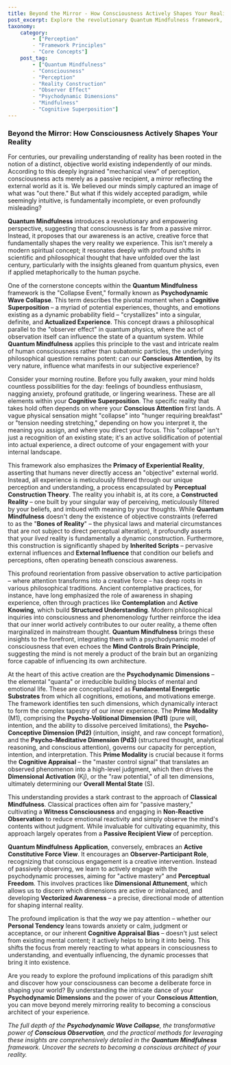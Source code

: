 ```yaml
---
title: Beyond the Mirror - How Consciousness Actively Shapes Your Reality
post_excerpt: Explore the revolutionary Quantum Mindfulness framework, which posits that consciousness is not a passive observer but an active, creative force. Discover how your attention triggers "Psychodynamic Wave Collapse," transforming potential experiences into lived reality, and learn to become a conscious architect of your inner and outer worlds.
taxonomy:
    category:
        - ["Perception"
        - "Framework Principles"
        - "Core Concepts"]
    post_tag:
        - ["Quantum Mindfulness"
        - "Consciousness"
        - "Perception"
        - "Reality Construction"
        - "Observer Effect"
        - "Psychodynamic Dimensions"
        - "Mindfulness"
        - "Cognitive Superposition"]
---
```

### Beyond the Mirror: How Consciousness Actively Shapes Your Reality

For centuries, our prevailing understanding of reality has been rooted in the notion of a distinct, objective world existing independently of our minds. According to this deeply ingrained "mechanical view" of perception, consciousness acts merely as a passive recipient, a mirror reflecting the external world as it is. We believed our minds simply captured an image of what was "out there." But what if this widely accepted paradigm, while seemingly intuitive, is fundamentally incomplete, or even profoundly misleading?

**Quantum Mindfulness** introduces a revolutionary and empowering perspective, suggesting that consciousness is far from a passive mirror. Instead, it proposes that our awareness is an active, creative force that fundamentally shapes the very reality we experience. This isn't merely a modern spiritual concept; it resonates deeply with profound shifts in scientific and philosophical thought that have unfolded over the last century, particularly with the insights gleaned from quantum physics, even if applied metaphorically to the human psyche.

One of the cornerstone concepts within the **Quantum Mindfulness** framework is the "Collapse Event," formally known as **Psychodynamic Wave Collapse**. This term describes the pivotal moment when a **Cognitive Superposition** – a myriad of potential experiences, thoughts, and emotions existing as a dynamic probability field – "crystallizes" into a singular, definite, and **Actualized Experience**. This concept draws a philosophical parallel to the "observer effect" in quantum physics, where the act of observation itself can influence the state of a quantum system. While **Quantum Mindfulness** applies this principle to the vast and intricate realm of human consciousness rather than subatomic particles, the underlying philosophical question remains potent: can our **Conscious Attention**, by its very nature, influence what manifests in our subjective experience?

Consider your morning routine. Before you fully awaken, your mind holds countless possibilities for the day: feelings of boundless enthusiasm, nagging anxiety, profound gratitude, or lingering weariness. These are all elements within your **Cognitive Superposition**. The specific reality that takes hold often depends on where your **Conscious Attention** first lands. A vague physical sensation might "collapse" into "hunger requiring breakfast" or "tension needing stretching," depending on how you interpret it, the meaning you assign, and where you direct your focus. This "collapse" isn't just a recognition of an existing state; it's an active solidification of potential into actual experience, a direct outcome of your engagement with your internal landscape.

This framework also emphasizes the **Primacy of Experiential Reality**, asserting that humans never directly access an "objective" external world. Instead, all experience is meticulously filtered through our unique perception and understanding, a process encapsulated by **Perceptual Construction Theory**. The reality you inhabit is, at its core, a **Constructed Reality** – one built by your singular way of perceiving, meticulously filtered by your beliefs, and imbued with meaning by your thoughts. While **Quantum Mindfulness** doesn't deny the existence of objective constraints (referred to as the "**Bones of Reality**" – the physical laws and material circumstances that are not subject to direct perceptual alteration), it profoundly asserts that your *lived* reality is fundamentally a dynamic construction. Furthermore, this construction is significantly shaped by **Inherited Scripts** – pervasive external influences and **External Influence** that condition our beliefs and perceptions, often operating beneath conscious awareness.

This profound reorientation from passive observation to active participation – where attention transforms into a creative force – has deep roots in various philosophical traditions. Ancient contemplative practices, for instance, have long emphasized the role of awareness in shaping experience, often through practices like **Contemplation** and **Active Knowing**, which build **Structured Understanding**. Modern philosophical inquiries into consciousness and phenomenology further reinforce the idea that our inner world actively contributes to our outer reality, a theme often marginalized in mainstream thought. **Quantum Mindfulness** brings these insights to the forefront, integrating them with a psychodynamic model of consciousness that even echoes the **Mind Controls Brain Principle**, suggesting the mind is not merely a product of the brain but an organizing force capable of influencing its own architecture.

At the heart of this active creation are the **Psychodynamic Dimensions** – the elemental "quanta" or irreducible building blocks of mental and emotional life. These are conceptualized as **Fundamental Energetic Substrates** from which all cognitions, emotions, and motivations emerge. The framework identifies ten such dimensions, which dynamically interact to form the complex tapestry of our inner experience. The **Prime Modality** (M1), comprising the **Psycho-Volitional Dimension (Pd1)** (pure will, intention, and the ability to dissolve perceived limitations), the **Psycho-Conceptive Dimension (Pd2)** (intuition, insight, and raw concept formation), and the **Psycho-Meditative Dimension (Pd3)** (structured thought, analytical reasoning, and conscious attention), governs our capacity for perception, intention, and interpretation. This **Prime Modality** is crucial because it forms the **Cognitive Appraisal** – the "master control signal" that translates an observed phenomenon into a high-level judgment, which then drives the **Dimensional Activation** (Kj), or the "raw potential," of all ten dimensions, ultimately determining our **Overall Mental State** (S).

This understanding provides a stark contrast to the approach of **Classical Mindfulness**. Classical practices often aim for "passive mastery," cultivating a **Witness Consciousness** and engaging in **Non-Reactive Observation** to reduce emotional reactivity and simply observe the mind's contents without judgment. While invaluable for cultivating equanimity, this approach largely operates from a **Passive Recipient View** of perception.

**Quantum Mindfulness Application**, conversely, embraces an **Active Constitutive Force View**. It encourages an **Observer-Participant Role**, recognizing that conscious engagement is a creative intervention. Instead of passively observing, we learn to actively engage with the psychodynamic processes, aiming for "active mastery" and **Perceptual Freedom**. This involves practices like **Dimensional Attunement**, which allows us to discern which dimensions are active or imbalanced, and developing **Vectorized Awareness** – a precise, directional mode of attention for shaping internal reality.

The profound implication is that the *way* we pay attention – whether our **Personal Tendency** leans towards anxiety or calm, judgment or acceptance, or our inherent **Cognitive Appraisal Bias** – doesn't just select from existing mental content; it actively helps to bring it into being. This shifts the focus from merely reacting to what appears in consciousness to understanding, and eventually influencing, the dynamic processes that bring it into existence.

Are you ready to explore the profound implications of this paradigm shift and discover how your consciousness can become a deliberate force in shaping your world? By understanding the intricate dance of your **Psychodynamic Dimensions** and the power of your **Conscious Attention**, you can move beyond merely mirroring reality to becoming a conscious architect of your experience.

*The full depth of the **Psychodynamic Wave Collapse**, the transformative power of **Conscious Observation**, and the practical methods for leveraging these insights are comprehensively detailed in the **Quantum Mindfulness** framework. Uncover the secrets to becoming a conscious architect of your reality.*